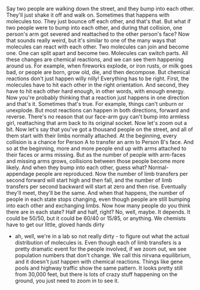 
Say two people are walking down the street,
and they bump into each other.
They&#39;ll just shake it off and walk on.
Sometimes that happens with molecules too.
They just bounce off each other, and that&#39;s that.
But what if two people were to bump into each other,
and during that collision,
one person&#39;s arm got severed
and reattached to the other person&#39;s face?
Now that sounds really weird,
but it&#39;s similar to one of the many ways
that molecules can react with each other.
Two molecules can join and become one.
One can split apart and become two.
Molecules can switch parts.
All these changes are chemical reactions,
and we can see them happening around us.
For example, when fireworks explode,
or iron rusts,
or milk goes bad,
or people are born,
grow old,
die,
and then decompose.
But chemical reactions don&#39;t just happen willy nilly!
Everything has to be right.
First, the molecules have to hit each other
in the right orientation.
And second, they have to hit each other hard enough,
in other words, with enough energy.
Now you&#39;re probably thinking
that a reaction just happens in one direction and that&#39;s it.
Sometimes that&#39;s true.
For example, things can&#39;t unburn
or unexplode.
But most reactions can happen in both directions,
forward and reverse.
There&#39;s no reason that our face-arm guy
can&#39;t bump into armless girl,
reattaching that arm back to its original socket.
Now let&#39;s zoom out a bit.
Now let&#39;s say that you&#39;ve got
a thousand people on the street,
and all of them start with their limbs
normally attached.
At the beginning, every collision is a chance
for Person A to transfer an arm to Person B&#39;s face.
And so at the beginning,
more and more people end up
with arms attached to their faces or arms missing.
But as the number of people with arm-faces
and missing arms grows,
collisions between those people become more likely.
And when they bump into each other,
guess what?
Normal-appendage people are reproduced.
Now the number of limb transfers per second forward
will start high and then fall,
and the number of limb transfers per second backward
will start at zero and then rise.
Eventually they&#39;ll meet,
they&#39;ll be the same.
And when that happens,
the number of people in each state stops changing,
even though people are still bumping into each other
and exchanging limbs.
Now how many people do you think
there are in each state?
Half and half, right?
No, well, maybe.
It depends.
It could be 50/50,
but it could be 60/40
or 15/85,
or anything.
We chemists have to get our little, gloved hands dirty
- ah, well, we&#39;re in a lab so not really dirty -
to figure out what the actual distribution
of molecules is.
Even though each of limb transfers
is a pretty dramatic event for the people involved,
if we zoom out,
we see population numbers that don&#39;t change.
We call this nirvana equilibrium,
and it doesn&#39;t just happen with chemical reactions.
Things like gene pools
and highway traffic show the same pattern.
It looks pretty still from 30,000 feet,
but there is lots of crazy stuff
happening on the ground,
you just need to zoom in to see it.
